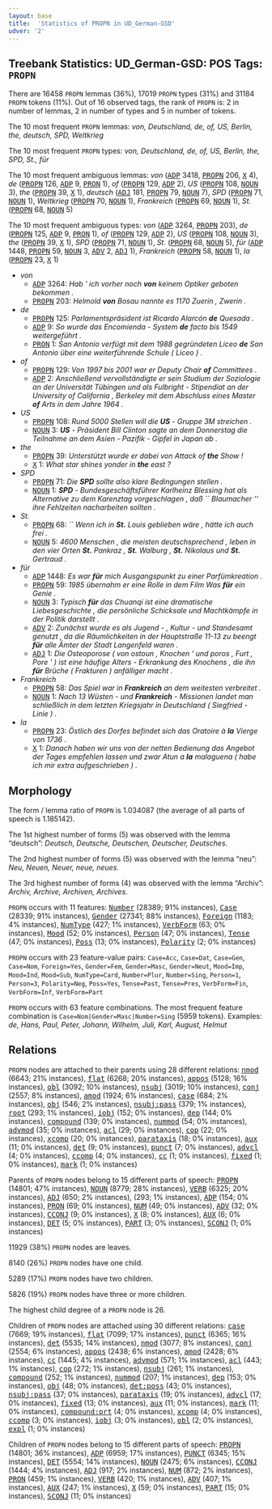 ```yaml
---
layout: base
title:  'Statistics of PROPN in UD_German-GSD'
udver: '2'
---
```


## Treebank Statistics: UD_German-GSD: POS Tags: `PROPN`

There are 16458 `PROPN` lemmas (36%), 17019 `PROPN` types (31%) and 31184 `PROPN` tokens (11%).
Out of 16 observed tags, the rank of `PROPN` is: 2 in number of lemmas, 2 in number of types and 5 in number of tokens.

The 10 most frequent `PROPN` lemmas: <em>von, Deutschland, de, of, US, Berlin, the, deutsch, SPD, Weltkrieg</em>

The 10 most frequent `PROPN` types:  <em>von, Deutschland, de, of, US, Berlin, the, SPD, St., für</em>

The 10 most frequent ambiguous lemmas: <em>von</em> (<tt><a href="de_gsd-pos-ADP.html">ADP</a></tt> 3418, <tt><a href="de_gsd-pos-PROPN.html">PROPN</a></tt> 206, <tt><a href="de_gsd-pos-X.html">X</a></tt> 4), <em>de</em> (<tt><a href="de_gsd-pos-PROPN.html">PROPN</a></tt> 126, <tt><a href="de_gsd-pos-ADP.html">ADP</a></tt> 9, <tt><a href="de_gsd-pos-PRON.html">PRON</a></tt> 1), <em>of</em> (<tt><a href="de_gsd-pos-PROPN.html">PROPN</a></tt> 129, <tt><a href="de_gsd-pos-ADP.html">ADP</a></tt> 2), <em>US</em> (<tt><a href="de_gsd-pos-PROPN.html">PROPN</a></tt> 108, <tt><a href="de_gsd-pos-NOUN.html">NOUN</a></tt> 3), <em>the</em> (<tt><a href="de_gsd-pos-PROPN.html">PROPN</a></tt> 39, <tt><a href="de_gsd-pos-X.html">X</a></tt> 1), <em>deutsch</em> (<tt><a href="de_gsd-pos-ADJ.html">ADJ</a></tt> 181, <tt><a href="de_gsd-pos-PROPN.html">PROPN</a></tt> 79, <tt><a href="de_gsd-pos-NOUN.html">NOUN</a></tt> 7), <em>SPD</em> (<tt><a href="de_gsd-pos-PROPN.html">PROPN</a></tt> 71, <tt><a href="de_gsd-pos-NOUN.html">NOUN</a></tt> 1), <em>Weltkrieg</em> (<tt><a href="de_gsd-pos-PROPN.html">PROPN</a></tt> 70, <tt><a href="de_gsd-pos-NOUN.html">NOUN</a></tt> 1), <em>Frankreich</em> (<tt><a href="de_gsd-pos-PROPN.html">PROPN</a></tt> 69, <tt><a href="de_gsd-pos-NOUN.html">NOUN</a></tt> 1), <em>St.</em> (<tt><a href="de_gsd-pos-PROPN.html">PROPN</a></tt> 68, <tt><a href="de_gsd-pos-NOUN.html">NOUN</a></tt> 5)

The 10 most frequent ambiguous types:  <em>von</em> (<tt><a href="de_gsd-pos-ADP.html">ADP</a></tt> 3264, <tt><a href="de_gsd-pos-PROPN.html">PROPN</a></tt> 203), <em>de</em> (<tt><a href="de_gsd-pos-PROPN.html">PROPN</a></tt> 125, <tt><a href="de_gsd-pos-ADP.html">ADP</a></tt> 9, <tt><a href="de_gsd-pos-PRON.html">PRON</a></tt> 1), <em>of</em> (<tt><a href="de_gsd-pos-PROPN.html">PROPN</a></tt> 129, <tt><a href="de_gsd-pos-ADP.html">ADP</a></tt> 2), <em>US</em> (<tt><a href="de_gsd-pos-PROPN.html">PROPN</a></tt> 108, <tt><a href="de_gsd-pos-NOUN.html">NOUN</a></tt> 3), <em>the</em> (<tt><a href="de_gsd-pos-PROPN.html">PROPN</a></tt> 39, <tt><a href="de_gsd-pos-X.html">X</a></tt> 1), <em>SPD</em> (<tt><a href="de_gsd-pos-PROPN.html">PROPN</a></tt> 71, <tt><a href="de_gsd-pos-NOUN.html">NOUN</a></tt> 1), <em>St.</em> (<tt><a href="de_gsd-pos-PROPN.html">PROPN</a></tt> 68, <tt><a href="de_gsd-pos-NOUN.html">NOUN</a></tt> 5), <em>für</em> (<tt><a href="de_gsd-pos-ADP.html">ADP</a></tt> 1448, <tt><a href="de_gsd-pos-PROPN.html">PROPN</a></tt> 59, <tt><a href="de_gsd-pos-NOUN.html">NOUN</a></tt> 3, <tt><a href="de_gsd-pos-ADV.html">ADV</a></tt> 2, <tt><a href="de_gsd-pos-ADJ.html">ADJ</a></tt> 1), <em>Frankreich</em> (<tt><a href="de_gsd-pos-PROPN.html">PROPN</a></tt> 58, <tt><a href="de_gsd-pos-NOUN.html">NOUN</a></tt> 1), <em>la</em> (<tt><a href="de_gsd-pos-PROPN.html">PROPN</a></tt> 23, <tt><a href="de_gsd-pos-X.html">X</a></tt> 1)


* <em>von</em>
  * <tt><a href="de_gsd-pos-ADP.html">ADP</a></tt> 3264: <em>Hab ' ich vorher noch <b>von</b> keinem Optiker geboten bekommen .</em>
  * <tt><a href="de_gsd-pos-PROPN.html">PROPN</a></tt> 203: <em>Helmold <b>von</b> Bosau nannte es 1170 Zuerin , Zwerin .</em>
* <em>de</em>
  * <tt><a href="de_gsd-pos-PROPN.html">PROPN</a></tt> 125: <em>Parlamentspräsident ist Ricardo Alarcón <b>de</b> Quesada .</em>
  * <tt><a href="de_gsd-pos-ADP.html">ADP</a></tt> 9: <em>So wurde das Encomienda - System <b>de</b> facto bis 1549 weitergeführt .</em>
  * <tt><a href="de_gsd-pos-PRON.html">PRON</a></tt> 1: <em>San Antonio verfügt mit dem 1988 gegründeten Liceo <b>de</b> San Antonio über eine weiterführende Schule ( Liceo ) .</em>
* <em>of</em>
  * <tt><a href="de_gsd-pos-PROPN.html">PROPN</a></tt> 129: <em>Von 1997 bis 2001 war er Deputy Chair <b>of</b> Committees .</em>
  * <tt><a href="de_gsd-pos-ADP.html">ADP</a></tt> 2: <em>Anschließend vervollständigte er sein Studium der Soziologie an der Universität Tübingen und als Fulbright - Stipendiat an der University of California , Berkeley mit dem Abschluss eines Master <b>of</b> Arts in dem Jahre 1964 .</em>
* <em>US</em>
  * <tt><a href="de_gsd-pos-PROPN.html">PROPN</a></tt> 108: <em>Rund 5000 Stellen will die <b>US</b> - Gruppe 3M streichen .</em>
  * <tt><a href="de_gsd-pos-NOUN.html">NOUN</a></tt> 3: <em><b>US</b> - Präsident Bill Clinton sagte an dem Donnerstag die Teilnahme an dem Asien - Pazifik - Gipfel in Japan ab .</em>
* <em>the</em>
  * <tt><a href="de_gsd-pos-PROPN.html">PROPN</a></tt> 39: <em>Unterstützt wurde er dabei von Attack of <b>the</b> Show !</em>
  * <tt><a href="de_gsd-pos-X.html">X</a></tt> 1: <em>What star shines yonder in <b>the</b> east ?</em>
* <em>SPD</em>
  * <tt><a href="de_gsd-pos-PROPN.html">PROPN</a></tt> 71: <em>Die <b>SPD</b> sollte also klare Bedingungen stellen .</em>
  * <tt><a href="de_gsd-pos-NOUN.html">NOUN</a></tt> 1: <em><b>SPD</b> - Bundesgeschäftsführer Karlheinz Blessing hat als Alternative zu dem Karenztag vorgeschlagen , daß `` Blaumacher '' ihre Fehlzeiten nacharbeiten sollten .</em>
* <em>St.</em>
  * <tt><a href="de_gsd-pos-PROPN.html">PROPN</a></tt> 68: <em>`` Wenn ich in <b>St.</b> Louis geblieben wäre , hätte ich auch frei .</em>
  * <tt><a href="de_gsd-pos-NOUN.html">NOUN</a></tt> 5: <em>4600 Menschen , die meisten deutschsprechend , leben in den vier Orten <b>St.</b> Pankraz , <b>St.</b> Walburg , <b>St.</b> Nikolaus und <b>St.</b> Gertraud .</em>
* <em>für</em>
  * <tt><a href="de_gsd-pos-ADP.html">ADP</a></tt> 1448: <em>Es war <b>für</b> mich Ausgangspunkt zu einer Parfümkreation .</em>
  * <tt><a href="de_gsd-pos-PROPN.html">PROPN</a></tt> 59: <em>1985 übernahm er eine Rolle in dem Film Was <b>für</b> ein Genie .</em>
  * <tt><a href="de_gsd-pos-NOUN.html">NOUN</a></tt> 3: <em>Typisch <b>für</b> das Chuanqi ist eine dramatische Liebesgeschichte , die persönliche Schicksale und Machtkämpfe in der Politik darstellt .</em>
  * <tt><a href="de_gsd-pos-ADV.html">ADV</a></tt> 2: <em>Zunächst wurde es als Jugend - , Kultur - und Standesamt genutzt , da die Räumlichkeiten in der Hauptstraße 11-13 zu beengt <b>für</b> alle Ämter der Stadt Langenfeld waren .</em>
  * <tt><a href="de_gsd-pos-ADJ.html">ADJ</a></tt> 1: <em>Die Osteoporose ( von ostoun , Knochen ' und poros , Furt , Pore ' ) ist eine häufige Alters - Erkrankung des Knochens , die ihn <b>für</b> Brüche ( Frakturen ) anfälliger macht .</em>
* <em>Frankreich</em>
  * <tt><a href="de_gsd-pos-PROPN.html">PROPN</a></tt> 58: <em>Das Spiel war in <b>Frankreich</b> an dem weitesten verbreitet .</em>
  * <tt><a href="de_gsd-pos-NOUN.html">NOUN</a></tt> 1: <em>Nach 13 Wüsten - und <b>Frankreich</b> - Missionen landet man schließlich in dem letzten Kriegsjahr in Deutschland ( Siegfried - Linie ) .</em>
* <em>la</em>
  * <tt><a href="de_gsd-pos-PROPN.html">PROPN</a></tt> 23: <em>Östlich des Dorfes befindet sich das Oratoire à <b>la</b> Vierge von 1736 .</em>
  * <tt><a href="de_gsd-pos-X.html">X</a></tt> 1: <em>Danach haben wir uns von der netten Bedienung das Angebot der Tages empfehlen lassen und zwar Atun a <b>la</b> malaguena ( habe ich mir extra aufgeschrieben ) .</em>

## Morphology

The form / lemma ratio of `PROPN` is 1.034087 (the average of all parts of speech is 1.185142).

The 1st highest number of forms (5) was observed with the lemma “deutsch”: <em>Deutsch, Deutsche, Deutschen, Deutscher, Deutsches</em>.

The 2nd highest number of forms (5) was observed with the lemma “neu”: <em>Neu, Neuen, Neuer, neue, neues</em>.

The 3rd highest number of forms (4) was observed with the lemma “Archiv”: <em>Archiv, Archive, Archiven, Archives</em>.

`PROPN` occurs with 11 features: <tt><a href="de_gsd-feat-Number.html">Number</a></tt> (28389; 91% instances), <tt><a href="de_gsd-feat-Case.html">Case</a></tt> (28339; 91% instances), <tt><a href="de_gsd-feat-Gender.html">Gender</a></tt> (27341; 88% instances), <tt><a href="de_gsd-feat-Foreign.html">Foreign</a></tt> (1183; 4% instances), <tt><a href="de_gsd-feat-NumType.html">NumType</a></tt> (427; 1% instances), <tt><a href="de_gsd-feat-VerbForm.html">VerbForm</a></tt> (63; 0% instances), <tt><a href="de_gsd-feat-Mood.html">Mood</a></tt> (52; 0% instances), <tt><a href="de_gsd-feat-Person.html">Person</a></tt> (47; 0% instances), <tt><a href="de_gsd-feat-Tense.html">Tense</a></tt> (47; 0% instances), <tt><a href="de_gsd-feat-Poss.html">Poss</a></tt> (13; 0% instances), <tt><a href="de_gsd-feat-Polarity.html">Polarity</a></tt> (2; 0% instances)

`PROPN` occurs with 23 feature-value pairs: `Case=Acc`, `Case=Dat`, `Case=Gen`, `Case=Nom`, `Foreign=Yes`, `Gender=Fem`, `Gender=Masc`, `Gender=Neut`, `Mood=Imp`, `Mood=Ind`, `Mood=Sub`, `NumType=Card`, `Number=Plur`, `Number=Sing`, `Person=1`, `Person=3`, `Polarity=Neg`, `Poss=Yes`, `Tense=Past`, `Tense=Pres`, `VerbForm=Fin`, `VerbForm=Inf`, `VerbForm=Part`

`PROPN` occurs with 63 feature combinations.
The most frequent feature combination is `Case=Nom|Gender=Masc|Number=Sing` (5959 tokens).
Examples: <em>de, Hans, Paul, Peter, Johann, Wilhelm, Juli, Karl, August, Helmut</em>


## Relations

`PROPN` nodes are attached to their parents using 28 different relations: <tt><a href="de_gsd-dep-nmod.html">nmod</a></tt> (6643; 21% instances), <tt><a href="de_gsd-dep-flat.html">flat</a></tt> (6268; 20% instances), <tt><a href="de_gsd-dep-appos.html">appos</a></tt> (5128; 16% instances), <tt><a href="de_gsd-dep-obl.html">obl</a></tt> (3092; 10% instances), <tt><a href="de_gsd-dep-nsubj.html">nsubj</a></tt> (3019; 10% instances), <tt><a href="de_gsd-dep-conj.html">conj</a></tt> (2557; 8% instances), <tt><a href="de_gsd-dep-amod.html">amod</a></tt> (1924; 6% instances), <tt><a href="de_gsd-dep-case.html">case</a></tt> (684; 2% instances), <tt><a href="de_gsd-dep-obj.html">obj</a></tt> (546; 2% instances), <tt><a href="de_gsd-dep-nsubj-pass.html">nsubj:pass</a></tt> (379; 1% instances), <tt><a href="de_gsd-dep-root.html">root</a></tt> (293; 1% instances), <tt><a href="de_gsd-dep-iobj.html">iobj</a></tt> (152; 0% instances), <tt><a href="de_gsd-dep-dep.html">dep</a></tt> (144; 0% instances), <tt><a href="de_gsd-dep-compound.html">compound</a></tt> (139; 0% instances), <tt><a href="de_gsd-dep-nummod.html">nummod</a></tt> (54; 0% instances), <tt><a href="de_gsd-dep-advmod.html">advmod</a></tt> (35; 0% instances), <tt><a href="de_gsd-dep-acl.html">acl</a></tt> (29; 0% instances), <tt><a href="de_gsd-dep-cop.html">cop</a></tt> (22; 0% instances), <tt><a href="de_gsd-dep-xcomp.html">xcomp</a></tt> (20; 0% instances), <tt><a href="de_gsd-dep-parataxis.html">parataxis</a></tt> (18; 0% instances), <tt><a href="de_gsd-dep-aux.html">aux</a></tt> (11; 0% instances), <tt><a href="de_gsd-dep-det.html">det</a></tt> (9; 0% instances), <tt><a href="de_gsd-dep-punct.html">punct</a></tt> (7; 0% instances), <tt><a href="de_gsd-dep-advcl.html">advcl</a></tt> (4; 0% instances), <tt><a href="de_gsd-dep-ccomp.html">ccomp</a></tt> (4; 0% instances), <tt><a href="de_gsd-dep-cc.html">cc</a></tt> (1; 0% instances), <tt><a href="de_gsd-dep-fixed.html">fixed</a></tt> (1; 0% instances), <tt><a href="de_gsd-dep-mark.html">mark</a></tt> (1; 0% instances)

Parents of `PROPN` nodes belong to 15 different parts of speech: <tt><a href="de_gsd-pos-PROPN.html">PROPN</a></tt> (14801; 47% instances), <tt><a href="de_gsd-pos-NOUN.html">NOUN</a></tt> (8779; 28% instances), <tt><a href="de_gsd-pos-VERB.html">VERB</a></tt> (6325; 20% instances), <tt><a href="de_gsd-pos-ADJ.html">ADJ</a></tt> (650; 2% instances),  (293; 1% instances), <tt><a href="de_gsd-pos-ADP.html">ADP</a></tt> (154; 0% instances), <tt><a href="de_gsd-pos-PRON.html">PRON</a></tt> (69; 0% instances), <tt><a href="de_gsd-pos-NUM.html">NUM</a></tt> (49; 0% instances), <tt><a href="de_gsd-pos-ADV.html">ADV</a></tt> (32; 0% instances), <tt><a href="de_gsd-pos-CCONJ.html">CCONJ</a></tt> (9; 0% instances), <tt><a href="de_gsd-pos-X.html">X</a></tt> (8; 0% instances), <tt><a href="de_gsd-pos-AUX.html">AUX</a></tt> (6; 0% instances), <tt><a href="de_gsd-pos-DET.html">DET</a></tt> (5; 0% instances), <tt><a href="de_gsd-pos-PART.html">PART</a></tt> (3; 0% instances), <tt><a href="de_gsd-pos-SCONJ.html">SCONJ</a></tt> (1; 0% instances)

11929 (38%) `PROPN` nodes are leaves.

8140 (26%) `PROPN` nodes have one child.

5289 (17%) `PROPN` nodes have two children.

5826 (19%) `PROPN` nodes have three or more children.

The highest child degree of a `PROPN` node is 26.

Children of `PROPN` nodes are attached using 30 different relations: <tt><a href="de_gsd-dep-case.html">case</a></tt> (7669; 19% instances), <tt><a href="de_gsd-dep-flat.html">flat</a></tt> (7099; 17% instances), <tt><a href="de_gsd-dep-punct.html">punct</a></tt> (6365; 16% instances), <tt><a href="de_gsd-dep-det.html">det</a></tt> (5535; 14% instances), <tt><a href="de_gsd-dep-nmod.html">nmod</a></tt> (3077; 8% instances), <tt><a href="de_gsd-dep-conj.html">conj</a></tt> (2554; 6% instances), <tt><a href="de_gsd-dep-appos.html">appos</a></tt> (2438; 6% instances), <tt><a href="de_gsd-dep-amod.html">amod</a></tt> (2428; 6% instances), <tt><a href="de_gsd-dep-cc.html">cc</a></tt> (1445; 4% instances), <tt><a href="de_gsd-dep-advmod.html">advmod</a></tt> (571; 1% instances), <tt><a href="de_gsd-dep-acl.html">acl</a></tt> (443; 1% instances), <tt><a href="de_gsd-dep-cop.html">cop</a></tt> (272; 1% instances), <tt><a href="de_gsd-dep-nsubj.html">nsubj</a></tt> (261; 1% instances), <tt><a href="de_gsd-dep-compound.html">compound</a></tt> (252; 1% instances), <tt><a href="de_gsd-dep-nummod.html">nummod</a></tt> (207; 1% instances), <tt><a href="de_gsd-dep-dep.html">dep</a></tt> (153; 0% instances), <tt><a href="de_gsd-dep-obj.html">obj</a></tt> (48; 0% instances), <tt><a href="de_gsd-dep-det-poss.html">det:poss</a></tt> (43; 0% instances), <tt><a href="de_gsd-dep-nsubj-pass.html">nsubj:pass</a></tt> (37; 0% instances), <tt><a href="de_gsd-dep-parataxis.html">parataxis</a></tt> (19; 0% instances), <tt><a href="de_gsd-dep-advcl.html">advcl</a></tt> (17; 0% instances), <tt><a href="de_gsd-dep-fixed.html">fixed</a></tt> (13; 0% instances), <tt><a href="de_gsd-dep-aux.html">aux</a></tt> (11; 0% instances), <tt><a href="de_gsd-dep-mark.html">mark</a></tt> (11; 0% instances), <tt><a href="de_gsd-dep-compound-prt.html">compound:prt</a></tt> (4; 0% instances), <tt><a href="de_gsd-dep-xcomp.html">xcomp</a></tt> (4; 0% instances), <tt><a href="de_gsd-dep-ccomp.html">ccomp</a></tt> (3; 0% instances), <tt><a href="de_gsd-dep-iobj.html">iobj</a></tt> (3; 0% instances), <tt><a href="de_gsd-dep-obl.html">obl</a></tt> (2; 0% instances), <tt><a href="de_gsd-dep-expl.html">expl</a></tt> (1; 0% instances)

Children of `PROPN` nodes belong to 15 different parts of speech: <tt><a href="de_gsd-pos-PROPN.html">PROPN</a></tt> (14801; 36% instances), <tt><a href="de_gsd-pos-ADP.html">ADP</a></tt> (6959; 17% instances), <tt><a href="de_gsd-pos-PUNCT.html">PUNCT</a></tt> (6345; 15% instances), <tt><a href="de_gsd-pos-DET.html">DET</a></tt> (5554; 14% instances), <tt><a href="de_gsd-pos-NOUN.html">NOUN</a></tt> (2475; 6% instances), <tt><a href="de_gsd-pos-CCONJ.html">CCONJ</a></tt> (1444; 4% instances), <tt><a href="de_gsd-pos-ADJ.html">ADJ</a></tt> (917; 2% instances), <tt><a href="de_gsd-pos-NUM.html">NUM</a></tt> (872; 2% instances), <tt><a href="de_gsd-pos-PRON.html">PRON</a></tt> (459; 1% instances), <tt><a href="de_gsd-pos-VERB.html">VERB</a></tt> (420; 1% instances), <tt><a href="de_gsd-pos-ADV.html">ADV</a></tt> (407; 1% instances), <tt><a href="de_gsd-pos-AUX.html">AUX</a></tt> (247; 1% instances), <tt><a href="de_gsd-pos-X.html">X</a></tt> (59; 0% instances), <tt><a href="de_gsd-pos-PART.html">PART</a></tt> (15; 0% instances), <tt><a href="de_gsd-pos-SCONJ.html">SCONJ</a></tt> (11; 0% instances)

